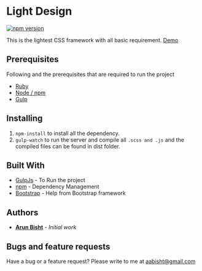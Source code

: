 # Light Design
[![npm version](https://img.shields.io/npm/v/light-design.svg)](https://www.npmjs.com/package/light-design)

This is the lightest CSS framework with all basic requirement. [Demo](https://light-design.herokuapp.com/)

## Prerequisites

Following and the prerequisites that are required to run the project

- [Ruby](https://www.ruby-lang.org/)
- [Node / npm](https://nodejs.org/)
- [Gulp](https://gulpjs.com/)

## Installing

1.  `npm-install` to install all the dependency.
2.  `gulp-watch` to run the server and compile all `.scss and .js` and the compiled files can be found in dist folder.

## Built With

* [GulpJs](https://gulpjs.com/) - To Run the project
* [npm](https://www.npmjs.com/) - Dependency Management
* [Bootstrap](https://getbootstrap.com/docs/3.3/css/) - Help from Bootstrap framework

## Authors

* **[Arun Bisht](https://github.com/aabisht/)** - *Initial work*

## Bugs and feature requests
Have a bug or a feature request? Please write to me at [aabisht@gmail.com](mailto:aabisht@gmail.com)